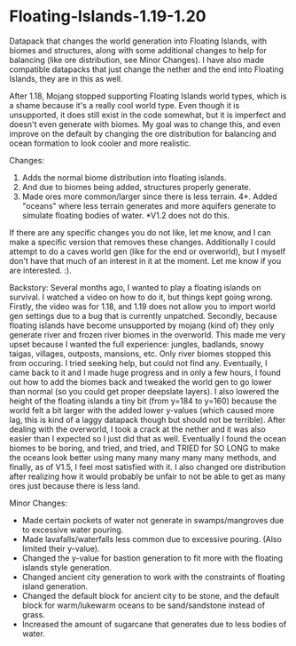 # Floating-Islands-1.19-1.20
Datapack that changes the world generation into Floating Islands, with biomes and structures, along with some additional changes to help for balancing (like ore distribution, see Minor Changes).
I have also made compatible datapacks that just change the nether and the end into Floating Islands, they are in this as well. 

After 1.18, Mojang stopped supporting Floating Islands world types, which is a shame because it's a really cool world type. Even though it is unsupported, it does still exist in the code somewhat, but it is imperfect and doesn't even generate with biomes. My goal was to change this, and even improve on the default by changing the ore distribution for balancing and ocean formation to look cooler and more realistic. 

Changes:
1. Adds the normal biome distribution into floating islands.
2. And due to biomes being added, structures properly generate.
3. Made ores more common/larger since there is less terrain.
4*. Added "oceans" where less terrain generates and more aquifers generate to simulate floating bodies of water.
*V1.2 does not do this.

If there are any specific changes you do not like, let me know, and I can make a specific version that removes these changes. 
Additionally I could attempt to do a caves world gen (like for the end or overworld), but I myself don't have that much of an interest in it at the moment. Let me know if you are interested. :).


Backstory: Several months ago, I wanted to play a floating islands on survival. I watched a video on how to do it, but things kept going wrong. Firstly, the video was for 1.18, and 1.19 does not allow you to import world gen settings due to a bug that is currently unpatched. Secondly, because floating islands have become unsupported by mojang (kind of) they only generate river and frozen river biomes in the overworld. This made me very upset because I wanted the full experience: jungles, badlands, snowy taigas, villages, outposts, mansions, etc. Only river biomes stopped this from occuring. I tried seeking help, but could not find any. Eventually, I came back to it and I made huge progress and in only a few hours, I found out how to add the biomes back and tweaked the world gen to go lower than normal (so you could get proper deepslate layers). I also lowered the height of the floating islands a tiny bit (from y=184 to y=160) because the world felt a bit larger with the added lower y-values (which caused more lag, this is kind of a laggy datapack though but should not be terrible). After dealing with the overworld, I took a crack at the nether and it was also easier than I expected so I just did that as well. Eventually I found the ocean biomes to be boring, and tried, and tried, and TRIED for SO LONG to make the oceans look better using many many many many many methods, and finally, as of V1.5, I feel most satisfied with it. I also changed ore distribution after realizing how it would probably be unfair to not be able to get as many ores just because there is less land.

Minor Changes:
- Made certain pockets of water not generate in swamps/mangroves due to excessive water pouring.
- Made lavafalls/waterfalls less common due to excessive pouring. (Also limited their y-value).
- Changed the y-value for bastion generation to fit more with the floating islands style generation.
- Changed ancient city generation to work with the constraints of floating island generation.
- Changed the default block for ancient city to be stone, and the default block for warm/lukewarm oceans to be sand/sandstone instead of grass.
- Increased the amount of sugarcane that generates due to less bodies of water.
